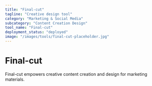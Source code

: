 ```yaml
---
title: "Final-cut"
tagline: "Creative design tool"
category: "Marketing & Social Media"
subcategory: "Content Creation Design"
tool_name: "Final-cut"
deployment_status: "deployed"
image: "/images/tools/final-cut-placeholder.jpg"
---
```


# Final-cut

Final-cut empowers creative content creation and design for marketing materials.
